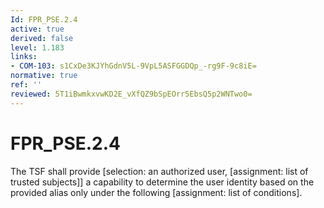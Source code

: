 ```yaml
---
Id: FPR_PSE.2.4
active: true
derived: false
level: 1.183
links:
- COM-103: s1CxDe3KJYhGdnV5L-9VpL5ASFGGDQp_-rg9F-9c8iE=
normative: true
ref: ''
reviewed: 5T1iBwmkxvwKD2E_vXfQZ9bSpEOrr5EbsQ5p2WNTwo0=
---
```


# FPR_PSE.2.4

The TSF shall provide [selection: an authorized user, [assignment: list of trusted subjects]] a capability to determine the user identity based on the provided alias only under the following [assignment: list of conditions].